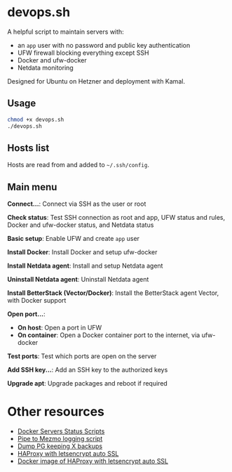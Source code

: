# devops.sh

A helpful script to maintain servers with:

- an `app` user with no password and public key authentication
- UFW firewall blocking everything except SSH
- Docker and ufw-docker
- Netdata monitoring

Designed for Ubuntu on Hetzner and deployment with Kamal.

## Usage

```bash
chmod +x devops.sh
./devops.sh
```

## Hosts list

Hosts are read from and added to `~/.ssh/config`.

## Main menu

**Connect...**: Connect via SSH as the user or root

**Check status**: Test SSH connection as root and app, UFW status and rules, Docker and ufw-docker status, and Netdata status

**Basic setup**: Enable UFW and create `app` user

**Install Docker**: Install Docker and setup ufw-docker

**Install Netdata agent**: Install and setup Netdata agent

**Uninstall Netdata agent**: Uninstall Netdata agent

**Install BetterStack (Vector/Docker)**: Install the BetterStack agent Vector, with Docker support

**Open port...**:

- **On host**: Open a port in UFW
- **On container**: Open a Docker container port to the internet, via ufw-docker

**Test ports**: Test which ports are open on the server

**Add SSH key...**: Add an SSH key to the authorized keys

**Upgrade apt**: Upgrade packages and reboot if required

# Other resources

- [Docker Servers Status Scripts](status/README.md)
- [Pipe to Mezmo logging script](pipe_to_mezmo/README.md)
- [Dump PG keeping X backups](pg_backup/README.md)
- [HAProxy with letsencrypt auto SSL](haproxy_ssl/README.md)
- [Docker image of HAProxy with letsencrypt auto SSL](docker_haproxy_ssl/README.md)
